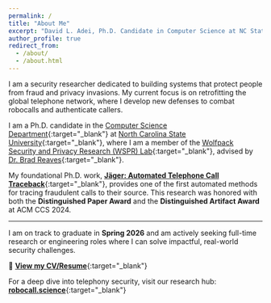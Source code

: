 ```yaml
---
permalink: /
title: "About Me"
excerpt: "David L. Adei, Ph.D. Candidate in Computer Science at NC State, specializing in security and privacy."
author_profile: true
redirect_from: 
  - /about/
  - /about.html
---
```


I am a security researcher dedicated to building systems that protect people from fraud and privacy invasions. My current focus is on retrofitting the global telephone network, where I develop new defenses to combat robocalls and authenticate callers.

I am a Ph.D. candidate in the [Computer Science Department](https://www.csc.ncsu.edu/){:target="_blank"} at [North Carolina State University](https://www.ncsu.edu/){:target="_blank"}, where I am a member of the [Wolfpack Security and Privacy Research (WSPR) Lab](https://wspr.csc.ncsu.edu/people.html){:target="_blank"}, advised by [Dr. Brad Reaves](https://bradreaves.net){:target="_blank"}.

My foundational Ph.D. work, [**Jäger: Automated Telephone Call Traceback**](https://www.sigsac.org/ccs/CCS2024/program/awards.html#:~:text=Kim%2C%20H.%20Lee-,J%C3%A4ger%3A%20Automated%20Telephone%20Call%20Traceback,-Authors%3A%20D.%20Adei){:target="_blank"}, provides one of the first automated methods for tracing fraudulent calls to their source. This research was honored with both the **Distinguished Paper Award** and the **Distinguished Artifact Award** at ACM CCS 2024.

---

I am on track to graduate in **Spring 2026** and am actively seeking full-time research or engineering roles where I can solve impactful, real-world security challenges.

📄 [**View my CV/Resume**](../files/david-cv.pdf){:target="_blank"}

For a deep dive into telephony security, visit our research hub: [**robocall.science**](https://robocall.science){:target="_blank"}